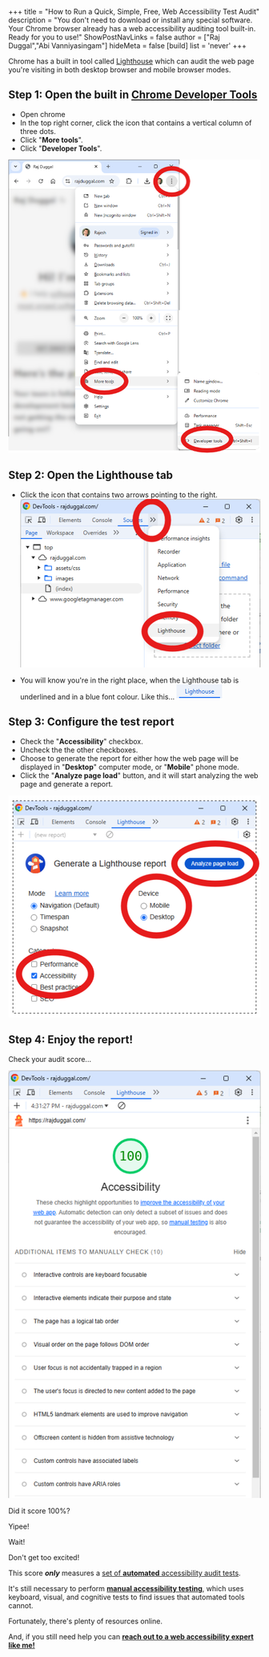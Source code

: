 +++
title = "How to Run a Quick, Simple, Free, Web Accessibility Test Audit"
description = "You don't need to download or install any special software. Your Chrome browser already has a web accessibility auditing tool built-in. Ready for you to use!"
ShowPostNavLinks = false
author = ["Raj Duggal","Abi Vanniyasingam"]
hideMeta = false
[build]
    list = 'never'
+++

Chrome has a built in tool called [Lighthouse](https://developer.chrome.com/docs/lighthouse/overview) which can audit the web page you're visiting in both desktop browser and mobile browser modes.


## Step 1: Open the built in [Chrome Developer Tools](https://developer.chrome.com/docs/devtools)

* Open chrome
* In the top right corner, click the icon that contains a vertical column of three dots.
* Click "__More tools__".
* Click "__Developer Tools__".

![developer-tools](developer-tools.png)

## Step 2: Open the Lighthouse tab 

* Click the icon that contains two arrows pointing to the right.
![lighthouse](lighthouse.png)

* You will know you're in the right place, when the Lighthouse tab is underlined and in a blue font colour. Like this...
![lighthouse-tab](lighthouse-tab.png)

## Step 3: Configure the test report

* Check the "__Accessibility__" checkbox.
* Uncheck the the other checkboxes.
* Choose to generate the report for either how the web page will be displayed in "__Desktop__" computer mode, or "__Mobile__" phone mode.
* Click the "__Analyze page load__" button, and it will start analyzing the web page and generate a report.

![report](report.png)

## Step 4: Enjoy the report!

Check your audit score...

![result](result.png)

Did it score 100%?

Yipee!

Wait!

Don't get too excited!

This score ___only___ measures a [set of __automated__ accessibility audit tests](https://developer.chrome.com/docs/lighthouse/accessibility/scoring).

It's still necessary to perform [__manual accessibility testing__](https://web.dev/learn/accessibility/test-manual), which  uses keyboard, visual, and cognitive tests to find issues that automated tools cannot.

Fortunately, there's plenty of resources online.

And, if you still need help you can __[reach out to a web accessibility expert like me!](https://clarity.fm/rajduggal/precall/free)__


